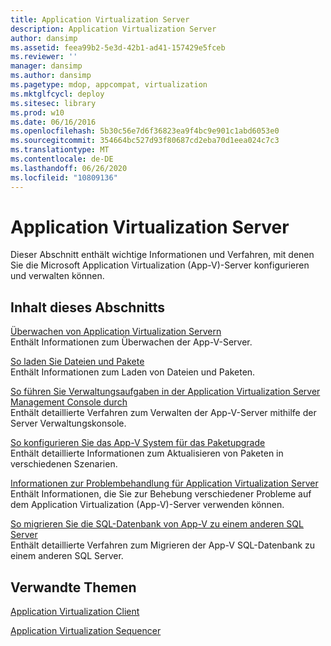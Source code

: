 ```yaml
---
title: Application Virtualization Server
description: Application Virtualization Server
author: dansimp
ms.assetid: feea99b2-5e3d-42b1-ad41-157429e5fceb
ms.reviewer: ''
manager: dansimp
ms.author: dansimp
ms.pagetype: mdop, appcompat, virtualization
ms.mktglfcycl: deploy
ms.sitesec: library
ms.prod: w10
ms.date: 06/16/2016
ms.openlocfilehash: 5b30c56e7d6f36823ea9f4bc9e901c1abd6053e0
ms.sourcegitcommit: 354664bc527d93f80687cd2eba70d1eea024c7c3
ms.translationtype: MT
ms.contentlocale: de-DE
ms.lasthandoff: 06/26/2020
ms.locfileid: "10809136"
---
```

# Application Virtualization Server


Dieser Abschnitt enthält wichtige Informationen und Verfahren, mit denen Sie die Microsoft Application Virtualization (App-V)-Server konfigurieren und verwalten können.

## Inhalt dieses Abschnitts


<a href="" id="monitoring-application-virtualization-servers"></a>[Überwachen von Application Virtualization Servern](monitoring-application-virtualization-servers.md)  
Enthält Informationen zum Überwachen der App-V-Server.

<a href="" id="how-to-load-files-and-packages"></a>[So laden Sie Dateien und Pakete](how-to-load-files-and-packages.md)  
Enthält Informationen zum Laden von Dateien und Paketen.

<a href="" id="how-to-perform-administrative-tasks-in-the-application-virtualization-server-management-console"></a>[So führen Sie Verwaltungsaufgaben in der Application Virtualization Server Management Console durch](how-to-perform-administrative-tasks-in-the-application-virtualization-server-management-console.md)  
Enthält detaillierte Verfahren zum Verwalten der App-V-Server mithilfe der Server Verwaltungskonsole.

<a href="" id="how-to-configure-the-app-v-system-for-package-upgrade"></a>[So konfigurieren Sie das App-V System für das Paketupgrade](how-to-configure-the-app-v-system-for-package-upgrade.md)  
Enthält detaillierte Informationen zum Aktualisieren von Paketen in verschiedenen Szenarien.

<a href="" id="troubleshooting-information-for-the-application-virtualization-server"></a>[Informationen zur Problembehandlung für Application Virtualization Server](troubleshooting-information-for-the-application-virtualization-server.md)  
Enthält Informationen, die Sie zur Behebung verschiedener Probleme auf dem Application Virtualization (App-V)-Server verwenden können.

<a href="" id="how-to-migrate-the-app-v-sql-database-to-a-different-sql-server"></a>[So migrieren Sie die SQL-Datenbank von App-V zu einem anderen SQL Server](how-to-migrate-the-app-v-sql-database-to-a-different-sql-server.md)  
Enthält detaillierte Verfahren zum Migrieren der App-V SQL-Datenbank zu einem anderen SQL Server.

## Verwandte Themen


[Application Virtualization Client](application-virtualization-client.md)

[Application Virtualization Sequencer](application-virtualization-sequencer.md)

 

 





